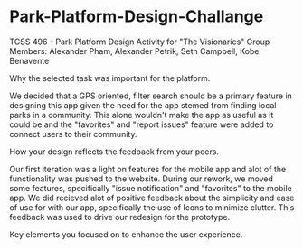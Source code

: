 # Park-Platform-Design-Challange
TCSS 496 - Park Platform Design Activity for "The Visionaries"
Group Members: Alexander Pham, Alexander Petrik, Seth Campbell, Kobe Benavente


Why the selected task was important for the platform.

  We decided that a GPS oriented, filter search should be a primary feature in designing this app given the need for the app stemed from finding local parks in a community. This alone wouldn't make the app as useful as it could be and the "favorites" and "report issues" feature were added to connect users to their community.

How your design reflects the feedback from your peers.

  Our first iteration was a light on features for the mobile app and alot of the functionality was pushed to the website. During our rework, we moved some features, specifically "issue notification" and "favorites" to the mobile app. We did recieved alot of positive feedback about the simplicity and ease of use for with our app, specifically the use of Icons to minimize clutter. This feedback was used to drive our redesign for the prototype.
  
Key elements you focused on to enhance the user experience.
  
